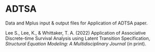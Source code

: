 # ADTSA

Data and Mplus input &amp; output files for Application of ADTSA paper.

Lee S., Lee, K., & Whittaker, T. A. (2022) Application of Associative Discrete-time Survival Analysis using Latent Transition Specification, *Structural Equation Modeling: A Multidisciplinary Journal* (in print).
